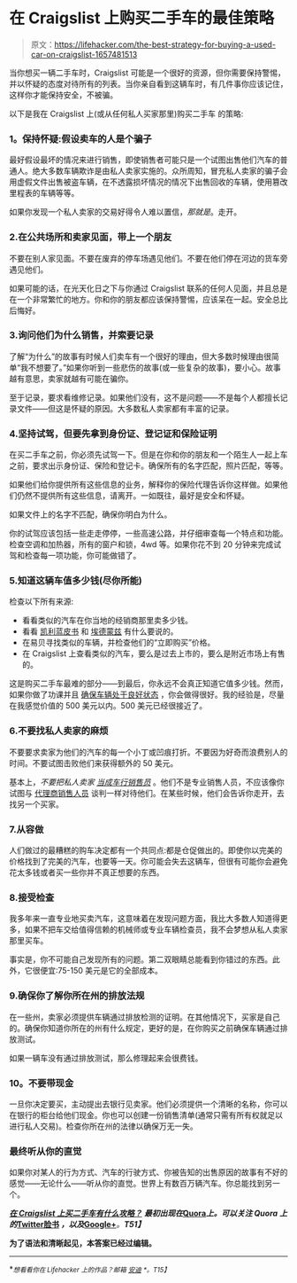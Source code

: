 # 在 Craigslist 上购买二手车的最佳策略

> 原文：<https://lifehacker.com/the-best-strategy-for-buying-a-used-car-on-craigslist-1657481513>

当你想买一辆二手车时，Craigslist 可能是一个很好的资源，但你需要保持警惕，并以怀疑的态度对待所有的列表。当你亲自看到这辆车时，有几件事你应该记住，这样你才能保持安全，不被骗。



以下是我在 Craigslist 上(或从任何私人买家那里)购买二手车 的策略:

### **1。保持怀疑:假设卖车的人是个骗子**

最好假设最坏的情况来进行销售，即使销售者可能只是一个试图出售他们汽车的普通人。绝大多数车辆欺诈是由私人卖家实施的。众所周知，冒充私人卖家的骗子会用虚假文件出售被盗车辆，在不透露损坏情况的情况下出售回收的车辆，使用篡改里程表的车辆等等。

如果你发现一个私人卖家的交易好得令人难以置信，*那就是*。走开。

### 2.在公共场所和卖家见面，带上一个朋友

不要在别人家见面。不要在废弃的停车场遇见他们。不要在他们停在河边的货车旁遇见他们。

如果可能的话，在光天化日之下与你通过 Craigslist 联系的任何人见面，并且总是在一个非常繁忙的地方。你和你的朋友都应该保持警惕，应该呆在一起。安全总比后悔好。

### 3.询问他们为什么销售，并索要记录

了解“为什么”的故事有时候人们卖车有一个很好的理由，但大多数时候理由很简单“我不想要了。”如果你听到一些悲伤的故事(或一些复杂的故事)，要小心。故事越有意思，卖家就越有可能在骗你。

至于记录，要求看维修记录。如果他们没有，这不是问题——不是每个人都擅长记录文件——但这是怀疑的原因。大多数私人卖家都有丰富的记录。

### 4.坚持试驾，但要先拿到身份证、登记证和保险证明

在买二手车之前，你必须先试驾一下。但是在你和你的朋友和一个陌生人一起上车之前，要求出示身份证、保险和登记卡。确保所有的名字匹配，照片匹配，等等。

如果他们给你提供所有这些信息的业务，解释你的保险代理告诉你这样做。如果他们仍然不提供所有这些信息，请离开。一如既往，最好是安全和怀疑。

如果文件上的名字不匹配，确保你明白为什么。

你的试驾应该包括一些走走停停，一些高速公路，并仔细审查每一个特点和功能。检查空调和加热器，所有的窗户和锁，4wd 等。如果你花不到 20 分钟来完成试驾和检查每一项功能，你可能做错了。

### 5.知道这辆车值多少钱(尽你所能)

检查以下所有来源:

*   看看类似的汽车在你当地的经销商那里卖多少钱。
*   看看 [凯利蓝皮书](http://www.kbb.com/) 和 [埃德蒙兹](http://www.edmunds.com/) 有什么要说的。
*   在易贝寻找类似的车辆，并检查他们的“立即购买”价格。
*   在 Craigslist 上查看类似的汽车，要么是过去上市的，要么是附近市场上有售的。

这是购买二手车最难的部分——到最后，你永远不会真正知道它值多少钱。然而，如果你做了功课并且 [确保车辆处于良好状态](https://jalopnik.com/5-things-no-one-tells-you-about-owning-a-used-luxury-ca-1582610274) ，你会做得很好。我的经验是，尽量在我感觉价值的 500 美元以内。500 美元已经很接近了。

### 6.不要找私人卖家的麻烦

不要要求卖家为他们的汽车的每一个小丁或凹痕打折。不要因为好奇而浪费别人的时间。不要试图击败他们来获得额外的 50 美元。

基本上，*不要把私人卖家* [*当成车行销售员*](https://lifehacker.com/the-best-techniques-for-negotiating-with-car-dealership-1649443251) 。他们不是专业销售人员，不应该像你试图与 [代理商销售人员](http://carbuying.jalopnik.com/how-negotiable-is-a-dealerships-internet-price-1620563037) 谈判一样对待他们。在某些时候，他们会告诉你走开，去找另一个买家。

### 7.从容做

人们做过的最糟糕的购车决定都有一个共同点:都是仓促做出的。即使你以完美的价格找到了完美的汽车，也要等一天。你可能会失去这辆车，但很有可能你会避免花太多钱或者买一些你并不真正想要的东西。

### 8.接受检查

我多年来一直专业地买卖汽车，这意味着在发现问题方面，我比大多数人知道得更多，如果不把车交给值得信赖的机械师或专业车辆检查员，我不会梦想从私人卖家那里买车。

事实是，你不可能自己发现所有的问题。第二双眼睛总能看到你错过的东西。此外，它很便宜:75-150 美元是它的全部成本。

### 9.确保你了解你所在州的排放法规

在一些州，卖家必须提供车辆通过排放检测的证明。在其他情况下，买家是自己的。确保你知道你所在的州有什么规定，更好的是，在你购买之前确保车辆通过排放测试。

如果一辆车没有通过排放测试，那么修理起来会很费钱。

### 10。不要带现金

一旦你决定要买，主动提出去银行见卖家。他们必须提供一个清晰的名称，你可以在银行的柜台给他们现金。你也可以创建一份销售清单(通常只需有所有权就足以进行私人交易)。检查你所在州的法律以确保万无一失。

### 最终听从你的直觉

如果你对某人的行为方式、汽车的行驶方式、你被告知的出售原因的故事有不好的感觉——无论什么——听从你的直觉。世界上有数百万辆汽车。你总能找到另一个。

[***在 Craigslist 上买二手车有什么攻略？***](http://www.quora.com/What-is-a-strategy-for-buying-a-used-car-on-Craigslist) ***最初出现在***[**Quora**](http://www.quora.com/)***上。可以关注 Quora 上的***[**Twitter**](https://twitter.com/Quora)**[**脸书**](https://www.facebook.com/quora) ***，以及***[**Google+**](https://plus.google.com/111127313006403749982/posts)***。**T51】***

**为了语法和清晰起见，本答案已经过编辑。**

* * *

**<small>*想看看你在 Lifehacker 上的作品？邮箱*</small> [<small>*安迪*</small>](mailto:andy@lifehacker.com) <small>*。*T15】</small>**
